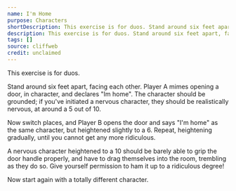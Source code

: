 ```yaml
---
name: I'm Home
purpose: Characters
shortDescription: This exercise is for duos. Stand around six feet apart, facing each other.
description: This exercise is for duos. Stand around six feet apart, facing each other. Player A mimes opening a door, in character, and declares "Im home".
tags: []
source: cliffweb
credit: unclaimed
---
```


This exercise is for duos.

Stand around six feet apart, facing each other. Player A mimes opening a door, in character, and declares "Im home". The character should be grounded; if you've initiated a nervous character, they should be realistically nervous, at around a 5 out of 10.

Now switch places, and Player B opens the door and says "I'm home" as the same character, but heightened slightly to a 6. Repeat, heightening gradually, until you cannot get any more ridiculous.

A nervous character heightened to a 10 should be barely able to grip the door handle properly, and have to drag themselves into the room, trembling as they do so. Give yourself permission to ham it up to a ridiculous degree!

Now start again with a totally different character.
